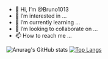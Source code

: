 - 👋 Hi, I’m @Bruno1013
- 👀 I’m interested in ...
- 🌱 I’m currently learning ...
- 💞️ I’m looking to collaborate on ...
- 📫 How to reach me ...


![Anurag's GitHub stats](https://github-readme-stats.vercel.app/api?username=bruno1013&show_icons=true&theme=synthwave&layout=compact )
[![Top Langs](https://github-readme-stats.vercel.app/api/top-langs/?username=bruno1013&layout=compact&theme=synthwave)](https://github.com/bruno1013/github-readme-stats)


<!---
Bruno1013/Bruno1013 is a ✨ special ✨ repository because its `README.md` (this file) appears on your GitHub profile.
You can click the Preview link to take a look at your changes.
--->
